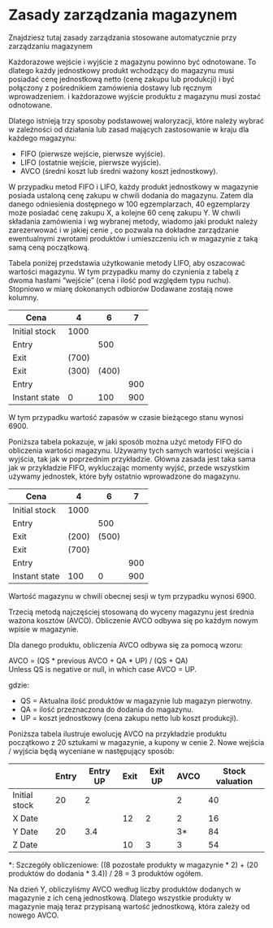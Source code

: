 # Zasady zarządzania magazynem

Znajdziesz tutaj zasady zarządzania stosowane automatycznie przy zarządzaniu magazynem

Każdorazowe wejście i wyjście z magazynu  powinno być odnotowane. To dlatego każdy jednostkowy produkt wchodzący do magazynu musi posiadać cenę jednostkową netto (cenę zakupu lub produkcji) i być połączony z pośrednikiem zamówienia dostawy lub ręcznym wprowadzeniem. i każdorazowe wyjście produktu z magazynu musi zostać odnotowane.

Dlatego istnieją trzy sposoby podstawowej waloryzacji, które należy wybrać w zależności od działania lub zasad mających zastosowanie w kraju dla każdego magazynu:

* FIFO (pierwsze wejście, pierwsze wyjście).
* LIFO (ostatnie wejście, pierwsze wyjście).
* AVCO (średni koszt lub średni ważony koszt jednostkowy).

W przypadku metod FIFO i LIFO, każdy produkt jednostkowy w magazynie posiada ustaloną cenę zakupu w chwili dodania do magazynu. Zatem dla danego odniesienia dostępnego w 100 egzemplarzach, 40 egzemplarzy może posiadać cenę zakupu X, a kolejne 60 cenę zakupu Y. W chwili składania zamówienia i wg wybranej metody, wiadomo jaki produkt należy zarezerwować i w jakiej cenie , co pozwala na dokładne zarządzanie ewentualnymi zwrotami produktów i umieszczeniu ich  w magazynie z taką samą ceną początkową.

Tabela poniżej przedstawia użytkowanie metody LIFO, aby oszacować wartości magazynu. W tym przypadku mamy do czynienia z tabelą z dwoma hasłami “wejście” (cena i ilość pod względem typu ruchu). Stopniowo w miarę dokonanych odbiorów Dodawane zostają nowe kolumny.

| Cena          | 4     | 6     | 7   |
| ------------- | ----- | ----- | --- |
| Initial stock | 1000  |       |     |
| Entry         |       | 500   |     |
| Exit          | (700) |       |     |
| Exit          | (300) | (400) |     |
| Entry         |       |       | 900 |
| Instant state | 0     | 100   | 900 |

W tym przypadku wartość zapasów w czasie bieżącego stanu wynosi 6900.

Poniższa tabela pokazuje, w jaki sposób można użyć metody FIFO do obliczenia wartości magazynu. Używamy tych samych wartości wejścia i wyjścia, tak jak w poprzednim przykładzie. Główna zasada jest taka sama jak w przykładzie FIFO, wykluczając momenty wyjść, przede wszystkim używamy jednostek, które były ostatnio wprowadzone do magazynu.

| Cena          | 4     | 6     | 7   |
| ------------- | ----- | ----- | --- |
| Initial stock | 1000  |       |     |
| Entry         |       | 500   |     |
| Exit          | (200) | (500) |     |
| Exit          | (700) |       |     |
| Entry         |       |       | 900 |
| Instant state | 100   | 0     | 900 |

Wartość magazynu w chwili obecnej sesji w tym przypadku wynosi 6900.

Trzecią metodą najczęściej stosowaną do wyceny magazynu jest średnia ważona kosztów (AVCO). Obliczenie AVCO odbywa się po każdym nowym wpisie w magazynie.

Dla danego produktu, obliczenia AVCO odbywa się za pomocą wzoru:

AVCO = (QS \* previous AVCO + QA \* UP) / (QS + QA)\
&#x20;Unless QS is negative or null, in which case AVCO = UP.

gdzie:

* QS = Aktualna ilość produktów w magazynie lub magazyn pierwotny.
* QA = ilość przeznaczona do dodania do magazynu.
* UP = koszt jednostkowy (cena zakupu netto lub koszt produkcji).

Poniższa tabela ilustruje ewolucję AVCO na przykładzie produktu początkowo z 20 sztukami w magazynie, a kupony w cenie 2. Nowe wejścia / wyjścia będą wyceniane w następujący sposób:

|               | Entry | Entry UP | Exit | Exit UP | AVCO | Stock valuation |
| ------------- | ----- | -------- | ---- | ------- | ---- | --------------- |
| Initial stock | 20    | 2        |      |         | 2    | 40              |
| X Date        |       |          | 12   | 2       | 2    | 16              |
| Y Date        | 20    | 3.4      |      |         | 3\*  | 84              |
| Z Date        |       |          | 10   | 3       | 3    | 54              |

\*: Szczegóły obliczeniowe: ((8 pozostałe produkty w magazynie \* 2) + (20 produktów do dodania \* 3.4)) / 28 = 3 produktów ogółem.

Na dzień Y, obliczyliśmy AVCO według liczby produktów dodanych w magazynie z ich ceną jednostkową. Dlatego wszystkie produkty w magazynie mają teraz przypisaną wartość jednostkową, która zależy od nowego AVCO.
